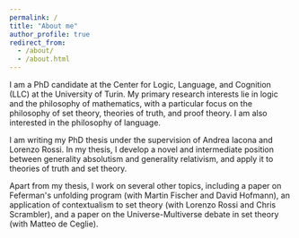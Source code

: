 ```yaml
---
permalink: /
title: "About me"
author_profile: true
redirect_from: 
  - /about/
  - /about.html
---
```


I am a PhD candidate at the Center for Logic, Language, and Cognition (LLC) at the University of Turin. My primary research interests lie in logic and the philosophy of mathematics, with a particular focus on the philosophy of set theory, theories of truth, and proof theory.  I am also interested in the philosophy of language.

I am writing my PhD thesis under the supervision of Andrea Iacona and Lorenzo Rossi. In my thesis, I develop a novel and intermediate position between generality absolutism and generality relativism, and apply it to theories of truth and set theory.

Apart from my thesis, I work on several other topics, including a paper on Feferman's unfolding program (with Martin Fischer and David Hofmann), an application of contextualism to set theory (with Lorenzo Rossi and Chris Scrambler), and a paper on the Universe-Multiverse debate in set theory (with Matteo de Ceglie).
